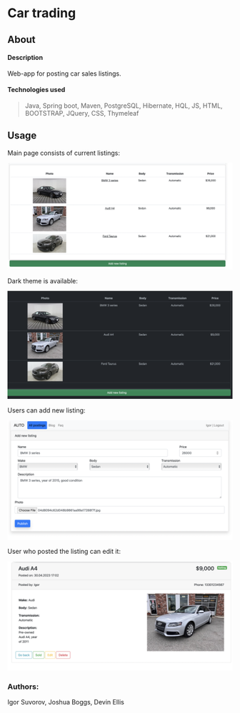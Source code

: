 # Car trading

## About

#### Description
Web-app for posting car sales listings.

#### Technologies used
> Java, Spring boot, Maven, PostgreSQL, Hibernate, HQL, JS, HTML, BOOTSTRAP, JQuery, CSS, Thymeleaf

## Usage

Main page consists of current listings:

![](images/index.png)

Dark theme is available:

![](images/dark.png)


Users can add new listing:

![](images/addPost.png)


User who posted the listing can edit it:

![](images/edit.png)

### Authors:
Igor Suvorov, Joshua Boggs, Devin Ellis
